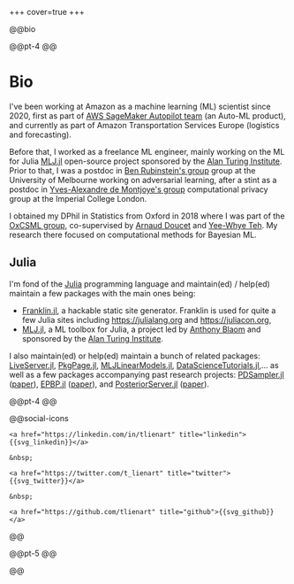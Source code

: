 +++
cover=true
+++

@@bio

@@pt-4 @@

# Bio

I've been working at Amazon as a machine learning (ML) scientist since 2020, first as part of
[AWS SageMaker Autopilot team](https://aws.amazon.com/sagemaker/autopilot/) (an Auto-ML product),
and currently as part of Amazon Transportation Services Europe (logistics and forecasting).

Before that, I worked as a freelance ML engineer, mainly working on the ML for Julia
[MLJ.jl](https://github.com/alan-turing-institute/MLJ.jl) open-source project sponsored by the
[Alan Turing Institute](https://www.turing.ac.uk/).
Prior to that, I was a postdoc in [Ben Rubinstein's group](http://www.bipr.net/) group at the University
of Melbourne working on adversarial learning, after a stint as a postdoc in [Yves-Alexandre de Montjoye's group](https://cpg.doc.ic.ac.uk) computational privacy group at the Imperial College
London.

I obtained my DPhil in Statistics from Oxford in 2018 where I was part of the
[OxCSML group](http://csml.stats.ox.ac.uk/), co-supervised by
[Arnaud Doucet](http://www.stats.ox.ac.uk/~doucet/) and
[Yee-Whye Teh](http://www.stats.ox.ac.uk/~teh/).
My research there focused on computational methods for Bayesian ML.

## Julia

I'm fond of the [Julia](https://julialang.org/) programming language and maintain(ed) / help(ed)
maintain a few packages with the main ones being:

* [Franklin.jl](https://github.com/tlienart/Franklin.jl), a hackable static site generator. Franklin is used for quite a few Julia sites including <https://julialang.org> and <https://juliacon.org>,
* [MLJ.jl](https://github.com/alan-turing-institute/MLJ.jl), a ML toolbox for Julia, a project led by [Anthony Blaom](https://ablaom.github.io) and sponsored by the [Alan Turing Institute](https://www.turing.ac.uk).

I also maintain(ed) or help(ed) maintain a bunch of related packages: [LiveServer.jl](http://github.com/asprionj/LiveServer.jl), [PkgPage.jl](https://github.com/tlienart/PkgPage.jl), [MLJLinearModels.jl](https://github.com/alan-turing-institute/MLJLinearModels.jl),  [DataScienceTutorials.jl](https://github.com/alan-turing-institute/DataScienceTutorials.jl),... as well as a few packages accompanying past research projects: [PDSampler.jl](https://github.com/alan-turing-institute/PDSampler.jl) ([paper](https://arxiv.org/abs/1701.04244)), [EPBP.jl](https://github.com/tlienart/EPBP.jl) ([paper](https://tlienart.github.io/assets/misc/pdf/epbp.pdf)), and [PosteriorServer.jl](https://github.com/BigBayes/PosteriorServer) ([paper](http://www.jmlr.org/papers/volume18/16-478/16-478.pdf)).

@@pt-4 @@

@@social-icons
~~~
<a href="https://linkedin.com/in/tlienart" title="linkedin">{{svg_linkedin}}</a>

&nbsp;

<a href="https://twitter.com/t_lienart" title="twitter">{{svg_twitter}}</a>

&nbsp;

<a href="https://github.com/tlienart" title="github">{{svg_github}}</a>
~~~
@@

@@pt-5 @@

@@ <!-- end of bio div -->
